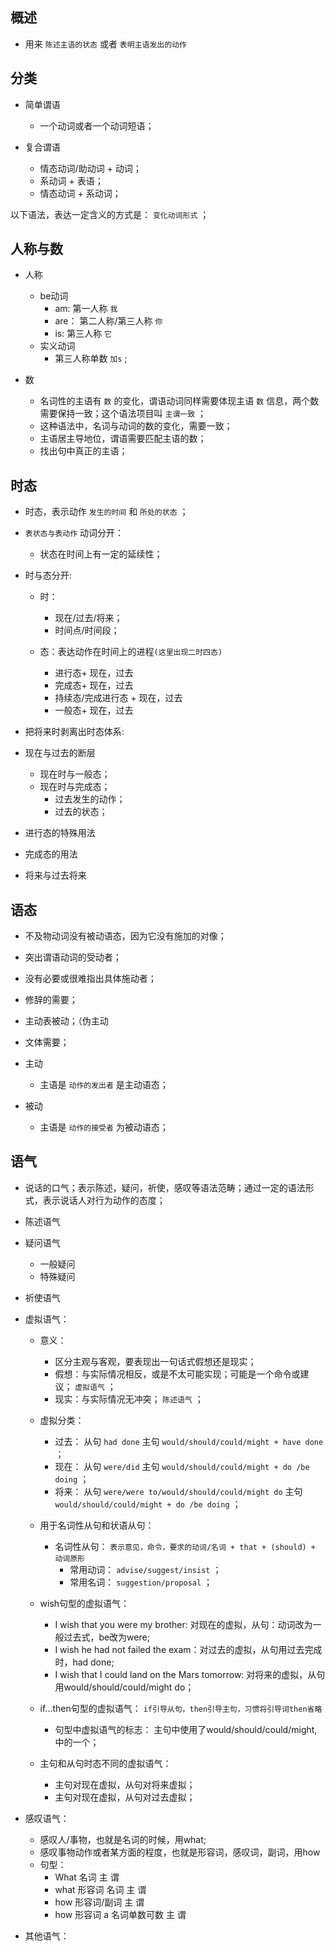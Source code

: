 ## 概述

* 用来 `陈述主语的状态` 或者 `表明主语发出的动作`

## 分类

* 简单谓语
  + 一个动词或者一个动词短语；

* 复合谓语
  + 情态动词/助动词 + 动词；
  + 系动词 + 表语；
  + 情态动词 + 系动词；

以下语法，表达一定含义的方式是： `变化动词形式` ；

## 人称与数

* 人称
  + be动词
    - am: 第一人称 `我`
    - are： 第二人称/第三人称 `你`
    - is: 第三人称 `它`
  + 实义动词
    - 第三人称单数 `加s` ;

* 数
  + 名词性的主语有 `数` 的变化，谓语动词同样需要体现主语 `数` 信息，两个数需要保持一致；这个语法项目叫 `主谓一致` ；
  + 这种语法中，名词与动词的数的变化，需要一致；
  + 主语居主导地位，谓语需要匹配主语的数；
  + 找出句中真正的主语；

## 时态

* 时态，表示动作 `发生的时间` 和 `所处的状态` ；

* `表状态与表动作` 动词分开：
  + 状态在时间上有一定的延续性；

* 时与态分开:
  + 时：
    - 现在/过去/将来；
    - 时间点/时间段；

  + 态：表达动作在时间上的进程`(这里出现二时四态)`
    - 进行态+ 现在，过去
    - 完成态+ 现在，过去
    - 持续态/完成进行态 + 现在，过去
    - 一般态+ 现在，过去

* 把将来时剥离出时态体系:

* 现在与过去的断层
  - 现在时与一般态；
  - 现在时与完成态；
    - 过去发生的动作；
    - 过去的状态；

* 进行态的特殊用法

* 完成态的用法

* 将来与过去将来

## 语态

* 不及物动词没有被动语态，因为它没有施加的对像；
* 突出谓语动词的受动者；
* 没有必要或很难指出具体施动者；
* 修辞的需要；
* 主动表被动；（伪主动
* 文体需要；

* 主动
  + 主语是 `动作的发出者` 是主动语态；

* 被动
  + 主语是 `动作的接受者` 为被动语态；

## 语气

* 说话的口气；表示陈述，疑问，祈使，感叹等语法范畴；通过一定的语法形式，表示说话人对行为动作的态度；

* 陈述语气

* 疑问语气
  - 一般疑问
  - 特殊疑问

* 祈使语气

* 虚拟语气：
  + 意义：
    - 区分主观与客观，要表现出一句话式假想还是现实；
    - 假想：与实际情况相反，或是不太可能实现；可能是一个命令或建议； `虚拟语气` ；
    - 现实：与实际情况无冲突； `陈述语气` ；

  + 虚拟分类：
    - 过去： 从句 `had done` 主句 `would/should/could/might + have done` ；
    - 现在： 从句 `were/did` 主句 `would/should/could/might + do /be doing` ；
    - 将来： 从句 `were/were to/would/should/could/might do` 主句 `would/should/could/might + do /be doing` ；

  + 用于名词性从句和状语从句：
    - 名词性从句： `表示意见，命令，要求的动词/名词 + that + (should) + 动词原形`
      - 常用动词： `advise/suggest/insist` ；
      - 常用名词： `suggestion/proposal` ；

  + wish句型的虚拟语气：
    - I wish that you were my brother: 对现在的虚拟，从句：动词改为一般过去式，be改为were;    
    - I wish he had not failed the exam：对过去的虚拟，从句用过去完成时，had done;
    - I wish that I could land on the Mars tomorrow: 对将来的虚拟，从句用would/should/could/might do；

  + if...then句型的虚拟语气： `if引导从句，then引导主句，习惯将引导词then省略`
    - 句型中虚拟语气的标志： 主句中使用了would/should/could/might,中的一个；

  + 主句和从句时态不同的虚拟语气：
    - 主句对现在虚拟，从句对将来虚拟；
    - 主句对现在虚拟，从句对过去虚拟；

* 感叹语气：
  - 感叹人/事物，也就是名词的时候，用what;
  - 感叹事物动作或者某方面的程度，也就是形容词，感叹词，副词，用how
  - 句型：
    - What 名词 主 谓
    - what 形容词 名词 主 谓
    - how 形容词/副词 主 谓
    - how 形容词 a 名词单数可数 主 谓

* 其他语气：